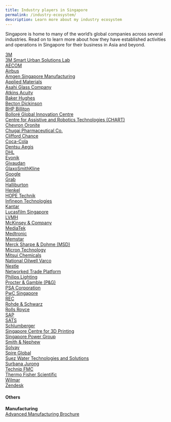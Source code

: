 ```yaml
---
title: Industry players in Singapore
permalink: /industry-ecosystem/
description: Learn more about my industry ecosystem
---
```

Singapore is home to many of the world’s global companies across several industries. Read on to learn more about how they have established activities and operations in Singapore for their business in Asia and beyond.

[3M](https://www.edb.gov.sg/content/edb/en/our-industries/company-highlights/3m.html)<br>
[3M Smart Urban Solutions Lab](https://www.edb.gov.sg/content/edb/en/our-industries/company-highlights/3m-smart-urban-solutions-lab.html)<br>
[AECOM](https://www.edb.gov.sg/content/edb/en/our-industries/company-highlights/aecom.html)<br>
[Airbus](https://www.edb.gov.sg/content/edb/en/our-industries/company-highlights/airbus.html)<br>
[Amgen Singapore Manufacturing ](https://www.edb.gov.sg/content/edb/en/our-industries/company-highlights/amgen-singapore-manufacturing.html)<br>
[Applied Materials](https://www.edb.gov.sg/content/edb/en/our-industries/company-highlights/applied-materials.html)<br>
[Asahi Glass Company](https://www.edb.gov.sg/content/edb/en/our-industries/company-highlights/asahi-glass-company.html)<br>
[Atkins Acuity](https://www.edb.gov.sg/content/edb/en/our-industries/company-highlights/atkins-acuity.html)<br>
[Baker Hughes](https://www.edb.gov.sg/content/edb/en/our-industries/company-highlights/baker-hughes.html)<br>
[Becton Dickinson ](https://www.edb.gov.sg/content/edb/en/our-industries/company-highlights/becton-dickinson.html)<br>
[BHP Billiton ](https://www.edb.gov.sg/content/edb/en/our-industries/company-highlights/bhp.html)<br>
[Bolloré Global Innovation Centre ](https://www.edb.gov.sg/content/edb/en/our-industries/company-highlights/bollore-global-innovation-centre.html)<br>
[Centre for Assistive and Robotics Technologies (CHART) ](https://www.edb.gov.sg/content/edb/en/our-industries/company-highlights/centre-for-healthcare-assistive-and-robotics-technologies.html)<br>
[Chevron Oronite](https://www.edb.gov.sg/content/edb/en/our-industries/company-highlights/chevron-oronite.html)<br>
[Chugai Pharmaceutical Co.](https://www.edb.gov.sg/content/edb/en/our-industries/company-highlights/chugai-pharmaceutical-co.html)<br>
[Clifford Chance](https://www.edb.gov.sg/content/edb/en/our-industries/company-highlights/clifford-chance.html)<br>
[Coca-Cola](https://www.edb.gov.sg/content/edb/en/our-industries/company-highlights/coca-cola.html)<br>
[Dentsu Aegis](https://www.edb.gov.sg/content/edb/en/our-industries/company-highlights/dentsu-aegis-ci.html)<br>
[DHL](https://www.edb.gov.sg/content/edb/en/our-industries/company-highlights/dhl-l.html)<br>
[Evonik](https://www.edb.gov.sg/content/edb/en/our-industries/company-highlights/evonik.html)<br>
[Givaudan](https://www.edb.gov.sg/content/edb/en/our-industries/company-highlights/givaudan.html)<br>
[GlaxoSmithKline](https://www.edb.gov.sg/content/edb/en/our-industries/company-highlights/gsk.html)<br>
[Google](https://www.edb.gov.sg/content/edb/en/our-industries/company-highlights/google.html)<br>
[Grab](https://www.edb.gov.sg/content/edb/en/our-industries/company-highlights/grab.html)<br>
[Halliburton](https://www.edb.gov.sg/content/edb/en/our-industries/company-highlights/halliburton.html)<br>
[Henkel](https://www.edb.gov.sg/content/edb/en/our-industries/company-highlights/henkel.html)<br>
[HOPE Technik](https://www.edb.gov.sg/content/edb/en/our-industries/company-highlights/hope-technik.html)<br>
[Infineon Technologies ](https://www.edb.gov.sg/content/edb/en/our-industries/company-highlights/infineon-technologies.html)<br>
[Kantar](https://www.edb.gov.sg/content/edb/en/our-industries/company-highlights/Kantar.html)<br>
[Lucasfilm Singapore](https://www.edb.gov.sg/content/edb/en/our-industries/company-highlights/lucasfilm-singapore.html)<br>
[LVMH](https://www.edb.gov.sg/content/edb/en/our-industries/company-highlights/lvmh.html)<br>
[McKinsey & Company ](https://www.edb.gov.sg/content/edb/en/our-industries/company-highlights/mckinsey-company.html)<br>
[MediaTek](https://www.edb.gov.sg/content/edb/en/our-industries/company-highlights/mediatek.html)<br>
[Medtronic](https://www.edb.gov.sg/content/edb/en/our-industries/company-highlights/medtronic.html)<br>
[Memstar](https://www.edb.gov.sg/content/edb/en/our-industries/company-highlights/memstar.html)<br>
[Merck Sharpe & Dohme (MSD) ](https://www.edb.gov.sg/content/edb/en/our-industries/company-highlights/merck-sharp-dohme.html)<br>
[Micron Technology](https://www.edb.gov.sg/content/edb/en/our-industries/company-highlights/micron-technology.html)<br>
[Mitsui Chemicals](https://www.edb.gov.sg/content/edb/en/our-industries/company-highlights/mitsui-chemicals.html)<br>
[National Oilwell Varco ](https://www.edb.gov.sg/content/edb/en/our-industries/company-highlights/national-oilwell-varco.html)<br>
[Nestle](https://www.edb.gov.sg/content/edb/en/our-industries/company-highlights/nestle.html)<br>
[Networked Trade Platform](https://www.edb.gov.sg/content/edb/en/our-industries/company-highlights/ntp.html)<br>
[Philips Lighting](https://www.edb.gov.sg/content/edb/en/our-industries/company-highlights/philips-lighting.html)<br>
[Procter & Gamble (P&G) ](https://www.edb.gov.sg/content/edb/en/our-industries/company-highlights/procter-and-gamble-cb.html)<br>
[PSA Corporation](https://www.edb.gov.sg/content/edb/en/our-industries/company-highlights/psa-corporation.html)<br>
[PwC Singapore](https://www.edb.gov.sg/content/edb/en/our-industries/company-highlights/pwc-singapore.html)<br>
[REC](https://www.edb.gov.sg/content/edb/en/our-industries/company-highlights/rec.html)<br>
[Rohde & Schwarz ](https://www.edb.gov.sg/content/edb/en/our-industries/company-highlights/rohde-and-schwarz.html)<br>
[Rolls Royce](https://www.edb.gov.sg/content/edb/en/our-industries/company-highlights/rolls-royce.html)<br>
[SAP](https://www.edb.gov.sg/content/edb/en/our-industries/company-highlights/sap.html)<br>
[SATS](https://www.edb.gov.sg/content/edb/en/our-industries/company-highlights/sats.html)<br>
[Schlumberger](https://www.edb.gov.sg/content/edb/en/our-industries/company-highlights/schlumberger.html)<br>
[Singapore Centre for 3D Printing](https://www.edb.gov.sg/content/edb/en/our-industries/company-highlights/singapore-centre-for-3d-printing-sc3dp.html)<br>
[Singapore Power Group](https://www.edb.gov.sg/content/edb/en/our-industries/company-highlights/singapore-power-group.html)<br>
[Smith & Nephew](https://www.edb.gov.sg/content/edb/en/our-industries/company-highlights/smith-and-nephew.html)<br>
[Solvay](https://www.edb.gov.sg/content/edb/en/our-industries/company-highlights/solvay.html)<br>
[Spire Global](https://www.edb.gov.sg/content/edb/en/our-industries/company-highlights/spire-global.html)<br>
[Suez Water Technologies and Solutions](https://www.edb.gov.sg/content/edb/en/our-industries/company-highlights/suez-water-technologies-and-solutions.html)<br>
[Surbana Jurong](https://www.edb.gov.sg/content/edb/en/our-industries/company-highlights/surbana-jurong.html)<br>
[Technip FMC](https://www.edb.gov.sg/content/edb/en/our-industries/company-highlights/technipfmc.html)<br>
[Thermo Fisher Scientific ](https://www.edb.gov.sg/content/edb/en/our-industries/company-highlights/thermo-fisher-scientific.html)<br>
[Wilmar](https://www.edb.gov.sg/content/edb/en/our-industries/company-highlights/wilmar.html)<br>
[Zendesk](https://www.edb.gov.sg/content/edb/en/our-industries/company-highlights/zendesk.html)<br>

<h4>Others</h4>

<b>Manufacturing</b><br>
[Advanced Manufacturing Brochure](https://www.edb.gov.sg/content/dam/edb-en/our-industries/key-activities/advanced-manufacturing/AM-Brochure.pdf)